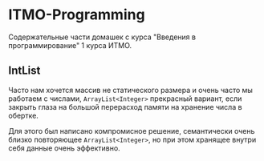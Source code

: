 # ITMO-Programming

Содержательные части домашек с курса "Введения в программирование" 1 курса ИТМО.

## IntList

Часто нам хочется массив не статического размера
и очень часто мы работаем с числами,
`ArrayList<Integer>` прекрасный вариант, 
если закрыть глаза на большой перерасход памяти на хранение числа в обертке.

Для этого был написано компромисное решение,
семантически очень близко повторяющее `ArrayList<Integer>`,
но при этом хранящее внутри себя данные очень эффективно.
